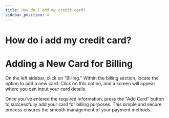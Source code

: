 ```yaml
---
title: How do i add my credit card?
sidebar_position: 4
---
```


# How do i add my credit card?

# Adding a New Card for Billing

On the left sidebar, click on "Billing." Within the billing section, locate the option to add a new card. Click on this option, and a screen will appear where you can input your card details. 

Once you've entered the required information, press the "Add Card" button to successfully add your card for billing purposes. This simple and secure process ensures the smooth management of your payment methods.